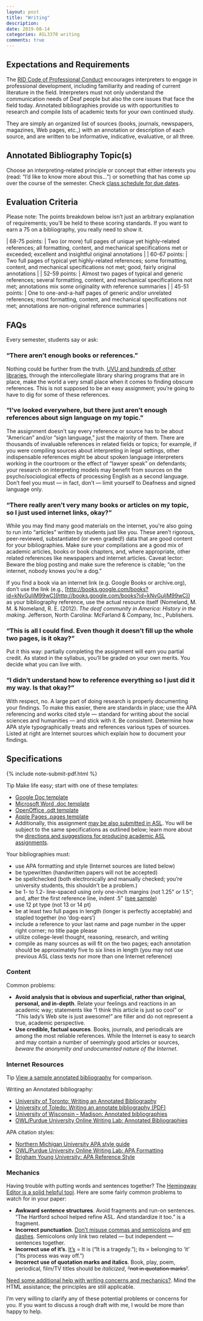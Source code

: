 ```yaml
---
layout: post
title: "Writing"
description:
date: 2019-08-14
categories: ASL3370 writing
comments: true 
---
```


## Expectations and Requirements

The [RID Code of Professional Conduct](http://intrpr.info/3310/rid-cpc.html#tenet7) encourages interpreters to engage in professional development, including familiarity and reading of current literature in the field. Interpreters must not only understand the communication needs of Deaf people but also the core issues that face the field today. Annotated bibliographies provide us with opportunities to research and compile lists of academic texts for your own continued study.

They are simply an organized list of sources (books, journals, newspapers, magazines, Web pages, etc.,) with an annotation or description of each source, and are written to be informative, indicative, evaluative, or all three.

## Annotated Bibliography Topic(s)

Choose an interpreting-related principle or concept that either interests you (read: “I’d like to know more about this...”) or something that has come up over the course of the semester. Check [class schedule for due dates](../08/schedule.html).

## Evaluation Criteria

Please note: The points breakdown below isn’t just an arbitrary explanation of requirements; you’ll be held to these scoring standards. If you want to earn a 75 on a bibliography, you really need to show it.

| 68-75 points: | Two (or more) full pages of unique yet highly-related references; all formatting, content, and mechanical specifications met or exceeded; excellent and insightful original annotations |
| 60-67 points: | Two full pages of typical yet highly-related references; some formatting, content, and mechanical specifications not met; good, fairly original annotations |
| 52-59 points:	| Almost two pages of typical and generic references; several formatting, content, and mechanical specifications not met; annotations mix some originality with reference summaries |
| 45-51 points: | One to one-and-a-half pages of generic and/or unrelated references; most formatting, content, and mechanical specifications not met; annotations are non-original reference summaries  |

## FAQs

Every semester, students say or ask:

### “There aren’t enough books or references.”

Nothing could be further from the truth. [UVU and hundreds of other libraries](http://www.uvu.edu/library), through the intercollegiate library sharing programs that are in place, make the world a very small place when it comes to finding obscure references. This is not supposed to be an easy assignment; you’re going to have to dig for some of these references.

### “I’ve looked everywhere, but there just aren’t enough references about sign language on my topic.”

The assignment doesn’t say every reference or source has to be about “American” and/or “sign language,” just the majority of them. There are thousands of invaluable references in related fields or topics; for example, if you were compiling sources about interpreting in legal settings, other indispensable references might be about spoken language interpreters working in the courtroom or the effect of “lawyer speak” on defendants; your research on interpreting models may benefit from sources on the psycho/sociological effects of processing English as a second language. Don’t feel you must — in fact, don’t — limit yourself to Deafness and signed language only.

### “There really aren’t very many books or articles on my topic, so I just used internet links, okay?”

While you may find many good materials on the internet, you're also going to run into “articles” written by students just like you. These aren’t rigorous, peer-reviewed, substantiated (or even graded!) data that are good content for your bibliographies. Make sure your compilations are a good mix of academic articles, books or book chapters, and, where appropriate, other related references like newspapers and internet articles. Caveat lector: Beware the blog posting and make sure the reference is citable; “on the internet, nobody knows you’re a dog.”

If you find a book via an internet link (e.g. Google Books or archive.org), don’t use the link (e.g., [http://books.google.com/books?id=kNvGuljM99wC](http://books.google.com/books?id=kNvGuljM99wC)) as your bibliography reference, use the actual resource itself (Nomeland, M. M. & Nomeland, R. E. (2012). *The deaf community in America: History in the making*. Jefferson, North Carolina: McFarland & Company, Inc., Publishers.

### “This is all I could find. Even though it doesn’t fill up the whole two pages, is it okay?”

Put it this way: partially completing the assignment will earn you partial credit. As stated in the syllabus, you’ll be graded on your own merits. You decide what you can live with.

### “I didn’t understand how to reference everything so I just did it my way. Is that okay?”

With respect, no. A large part of doing research is properly documenting your findings. To make this easier, there are standards in place; use the APA referencing and works cited style — standard for writing about the social sciences and humanities — and stick with it. Be consistent. Determine how APA style typographically treats and references various types of sources. Listed at right are Internet sources which explain how to document your findings.

## Specifications

{% include note-submit-pdf.html %}

<span class="c-badge c-badge-pill c-badge-info">Tip</span> Make life easy; start with one of these templates:
* [Google Doc template](https://docs.google.com/document/d/1WSxDbTqyD0RyOYmJty0vxRdFbaEdT4Nrr_TpWKjsMmk/edit?usp=sharing)
* [Microsoft Word .doc template](http://intrpr.info/library/template/template_AB.doc)
* [OpenOffice .odt template](http://intrpr.info/library/template/template_AB.odt)
* [Apple Pages .pages template](http://intrpr.info/library/template/template_AB.pages)
* Additionally, this assignment [may be also submitted in ASL](../08/academic-asl.html). You will be subject to the same specifications as outlined below; learn more about the [directions and suggestions for producing academic ASL assignments](https://www.youtube.com/watch?v=VX18-4m-EN0).

Your bibliographies must:
* use APA formatting and style (Internet sources are listed below)
* be typewritten (handwritten papers will not be accepted)
* be spellchecked (both electronically and manually checked; you’re university students, this shouldn't be a problem.)
* be 1- to 1.2- line-spaced using only one-inch margins (not 1.25" or 1.5"; and, after the first reference line, indent .5" ([see sample](https://docs.google.com/document/d/1WSxDbTqyD0RyOYmJty0vxRdFbaEdT4Nrr_TpWKjsMmk/edit?usp=sharing))
* use 12 pt type (not 13 or 14 pt)
* be at least two full pages in length (longer is perfectly acceptable) and stapled together (no ‘dog-ears’)
* include a reference to your last name and page number in the upper right corner; no title page please
* utilize college-level thought, reasoning, research, and writing
* compile as many sources as will fit on the two pages; each annotation should be approximately five to six lines in length (you may not use previous ASL class texts nor more than one Internet reference)

### Content

Common problems:
* **Avoid analysis that is obvious and superficial, rather than original, personal, and in-depth**. Relate your feelings and reactions in an academic way; statements like “I think this article is just so cool” or “This lady’s Web site is just awesome!” are filler and do not represent a true, academic perspective.
* **Use credible, factual sources**. Books, journals, and periodicals are among the most reliable references. While the Internet is easy to search and may contain a number of seemingly good articles or sources, *beware the anonymity and undocumented nature of the Internet*.

### Internet Resources

<span class="c-badge c-badge-pill c-badge-info">Tip</span> [View a sample annotated bibliography](http://intrpr.info/library/template/sample-annotated-bibliography.pdf) for comparison.

Writing an Annotated bibliography:
* [University of Toronto: Writing an Annotated Bibliography](http://www.writing.utoronto.ca/advice/specific-types-of-writing/annotated-bibliography)
* [University of Toledo: Writing an annotate bibliography (PDF)](http://www.utoledo.edu/library/help/guides/docs/annotations.pdf)
* [University of Wisconsin – Madison: Annotated bibliographies](https://writing.wisc.edu/handbook/assignments/annotatedbibliography)
* [OWL/Purdue University Online Writing Lab: Annotated Bibliographies](https://owl.purdue.edu/owl/general_writing/common_writing_assignments/annotated_bibliographies/index.html)

APA citation styles:
* [Northern Michigan University APA style guide](https://lib.nmu.edu/help/resource-guides/how-guide/apa-style)
* [OWL/Purdue University Online Writing Lab: APA Formatting](https://owl.purdue.edu/owl/research_and_citation/apa_style/apa_formatting_and_style_guide/general_format.html)
* [Brigham Young University: APA Reference Style](http://linguistics.byu.edu/faculty/henrichsenl/apa/apa01.html)

### Mechanics

Having trouble with putting words and sentences together? The [Hemingway Editor is a solid helpful tool](http://www.hemingwayapp.com). Here are some fairly common problems to watch for in your paper:

* **Awkward sentence structures**. Avoid fragments and run-on sentences. “The Hartford school helped refine ASL. And standardize it too.” is a fragment.
* **Incorrect punctuation**. [Don’t misuse commas and semicolons](https://owl.purdue.edu/owl/general_writing/punctuation/commas/commas_vs_semicolons.html) and [em dashes](https://english.stackexchange.com/questions/101688/em-dash-vs-semicolon-which-is-more-appropriate-in-the-following-examples). Semicolons only link two related — but independent — sentences together.
* **Incorrect use of it’s**. [It’s](https://www.grammarly.com/blog/its-vs-its/) = It is (“It is a tragedy.”); its = belonging to ‘it’ (“Its process was way off.”)
* **Incorrect use of quotation marks and italics**. Book, play, poem, periodical, film/TV titles should be *italicized*, <strike>“not in quotation marks”</strike>.

[Need some additional help with writing concerns and mechanics?](http://www.retinart.net/miscellaneous/grammar). Mind the HTML assistance; the principles are still applicable.

I’m very willing to clarify any of these potential problems or concerns for you. If you want to discuss a rough draft with me, I would be more than happy to help.